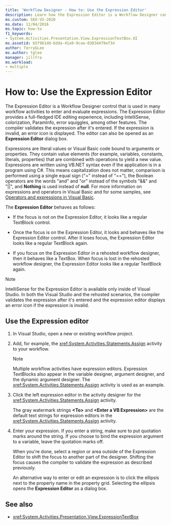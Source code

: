 ```yaml
---
title: 'Workflow Designer - How to: Use the Expression Editor'
description: Learn how the Expression Editor is a Workflow Designer control that you can use in many workflow activities to enter and evaluate expressions.
ms.custom: SEO-VS-2020
ms.date: 11/04/2016
ms.topic: how-to
f1_keywords:
- System.Activities.Presentation.View.ExpressionTextBox.UI
ms.assetid: b5f961dd-6dda-41a9-9cae-0383d479ef3d
author: TerryGLee
ms.author: tglee
manager: jillfra
ms.workload:
- multiple
---
```

# How to: Use the Expression Editor

The Expression Editor is a Workflow Designer control that is used in many workflow activities to enter and evaluate expressions. The Expression Editor provides a full-fledged IDE editing experience, including IntelliSense, colorization, ParamInfo, error squiggles, among other features. The compiler validates the expression after it's entered. If the expression is invalid, an error icon is displayed. The editor can also be opened as an **Expression Editor** dialog box.

Expressions are literal values or Visual Basic code bound to arguments or properties. They contain value elements (for example, variables, constants, literals, properties) that are combined with operations to yield a new value. Expressions are written using VB.NET syntax even if the application is in a program using C#. This means capitalization does not matter, comparison is performed using a single equal sign ("=" instead of "=="), the Boolean operators are the words "and" and "or" instead of the symbols "&&" and "||", and **Nothing** is used instead of **null**. For more information on expressions and operators in Visual Basic and for some samples, see [Operators and expressions in Visual Basic](/previous-versions/visualstudio/visual-studio-2010/a1w3te48(v=vs.100)).

The **Expression Editor** behaves as follows:

- If the focus is not on the Expression Editor, it looks like a regular TextBlock control.

- Once the focus is on the Expression Editor, it looks and behaves like the Expression Editor control. After it loses focus, the Expression Editor looks like a regular TextBlock again.

- If you focus on the Expression Editor in a rehosted workflow designer, then it behaves like a TextBox. When focus is lost in the rehosted workflow designer, the Expression Editor looks like a regular TextBlock again.

> [!NOTE]
> IntelliSense for the Expression Editor is available only inside of Visual Studio. In both the Visual Studio and the rehosted scenarios, the compiler validates the expression after it's entered and the expression editor displays an error icon if the expression is invalid.

## Use the Expression editor

1. In Visual Studio, open a new or existing workflow project.

2. Add, for example, the <xref:System.Activities.Statements.Assign> activity to your workflow.

    > [!NOTE]
    > Multiple workflow activities have expression editors. Expression TextBlocks also appear in the variable designer, argument designer, and the dynamic argument designer. The <xref:System.Activities.Statements.Assign> activity is used as an example.

3. Click the left expression editor in the activity designer for the <xref:System.Activities.Statements.Assign> activity.

     The gray watermark strings **\<To>** and **\<Enter a VB Expression>** are the default text strings for expression editors in the <xref:System.Activities.Statements.Assign> activity.

4. Enter your expression. If you enter a string, make sure to put quotation marks around the string. If you choose to bind the expression argument to a variable, leave the quotation marks off.

     When you're done, select a region or area outside of the Expression Editor to shift the focus to another part of the designer. Shifting the focus causes the compiler to validate the expression as described previously.

     An alternative way to enter or edit an expression is to click the ellipsis next to the property name in the property grid. Selecting the ellipsis opens the **Expression Editor** as a dialog box.

## See also

- <xref:System.Activities.Presentation.View.ExpressionTextBox>
